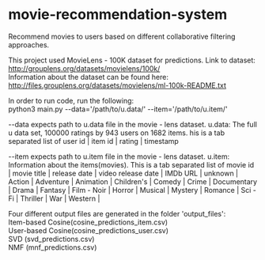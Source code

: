 # movie-recommendation-system

Recommend movies to users based on different collaborative filtering approaches.

This project used MovieLens - 100K dataset for predictions.
Link to dataset: http://grouplens.org/datasets/movielens/100k/ <br />
Information about the dataset can be found here: http://files.grouplens.org/datasets/movielens/ml-100k-README.txt

In order to run code, run the following: <br />
python3 main.py --data='/path/to/u.data/' --item='/path/to/u.item/'

--data expects path to u.data file in the movie - lens dataset.
u.data: The full u data set, 100000 ratings by 943 users on 1682 items. his is a tab separated list of
user id | item id | rating | timestamp

--item expects path to u.item file in the movie - lens dataset.
u.item: Information about the items(movies). This is a tab separated list of
movie id | movie title | release date | video release date |
IMDb URL | unknown | Action | Adventure | Animation |
Children's | Comedy | Crime | Documentary | Drama | Fantasy |
Film - Noir | Horror | Musical | Mystery | Romance | Sci - Fi |
Thriller | War | Western |

Four different output files are generated in the folder 'output_files':<br />
Item-based Cosine(cosine_predictions_item.csv) <br />
User-based Cosine(cosine_predictions_user.csv) <br />
SVD (svd_predictions.csv) <br />
NMF (mnf_predictions.csv)
